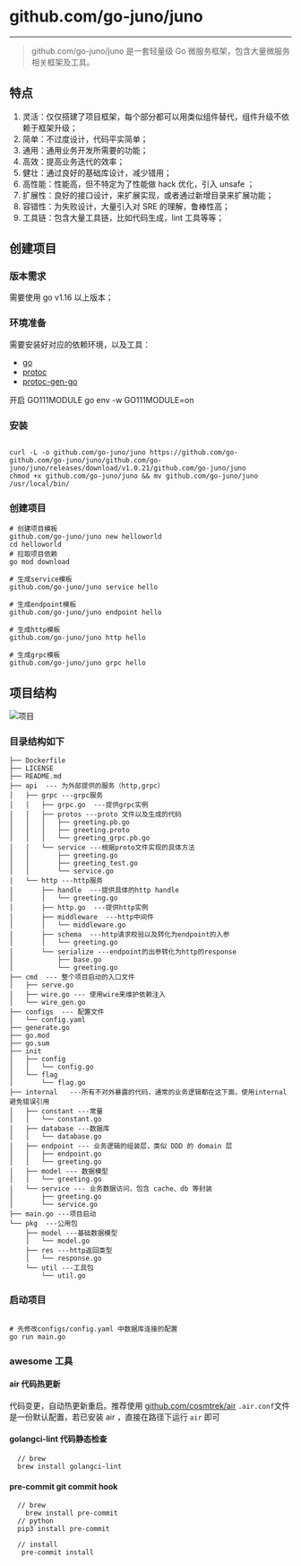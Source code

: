 # github.com/go-juno/juno

---

> github.com/go-juno/juno 是一套轻量级 Go 微服务框架，包含大量微服务相关框架及工具。

## 特点

1. 灵活：仅仅搭建了项目框架，每个部分都可以用类似组件替代，组件升级不依赖于框架升级；
1. 简单：不过度设计，代码平实简单；
1. 通用：通用业务开发所需要的功能；
1. 高效：提高业务迭代的效率；
1. 健壮：通过良好的基础库设计，减少错用；
1. 高性能：性能高，但不特定为了性能做 hack 优化，引入 unsafe ；
1. 扩展性：良好的接口设计，来扩展实现，或者通过新增目录来扩展功能；
1. 容错性：为失败设计，大量引入对 SRE 的理解，鲁棒性高；
1. 工具链：包含大量工具链，比如代码生成，lint 工具等等；

## 创建项目

### 版本需求

需要使用 go v1.16 以上版本；

### 环境准备

需要安装好对应的依赖环境，以及工具：

- [go](https://golang.org/dl/)
- [protoc](https://github.com/protocolbuffers/protobuf)
- [protoc-gen-go](https://github.com/protocolbuffers/protobuf-go)

开启 GO111MODULE
go env -w GO111MODULE=on

### 安装

```

curl -L -o github.com/go-juno/juno https://github.com/go-github.com/go-juno/juno/github.com/go-juno/juno/releases/download/v1.0.21/github.com/go-juno/juno
chmod +x github.com/go-juno/juno && mv github.com/go-juno/juno /usr/local/bin/

```

### 创建项目

```
# 创建项目模板
github.com/go-juno/juno new helloworld
cd helloworld
# 拉取项目依赖
go mod download

# 生成service模板
github.com/go-juno/juno service hello

# 生成endpoint模板
github.com/go-juno/juno endpoint hello

# 生成http模板
github.com/go-juno/juno http hello

# 生成grpc模板
github.com/go-juno/juno grpc hello

```

## 项目结构

![项目](http://ihs.joker.org.cn/img/20210705115702.png)

### 目录结构如下

```
├── Dockerfile
├── LICENSE
├── README.md
├── api  --- 为外部提供的服务（http,grpc）
│   ├── grpc ---grpc服务
│   │   ├── grpc.go  ---提供grpc实例
│   │   ├── protos ---proto 文件以及生成的代码
│   │   │   ├── greeting.pb.go
│   │   │   ├── greeting.proto
│   │   │   └── greeting_grpc.pb.go
│   │   └── service ---根据proto文件实现的具体方法
│   │       ├── greeting.go
│   │       ├── greeting_test.go
│   │       └── service.go
│   └── http ---http服务
│       ├── handle  ---提供具体的http handle
│       │   └── greeting.go
│       ├── http.go  ---提供http实例
│       ├── middleware  ---http中间件
│       │   └── middleware.go
│       ├── schema  ---http请求校验以及转化为endpoint的入参
│       │   └── greeting.go
│       └── serialize ---endpoint的出参转化为http的response
│           ├── base.go
│           └── greeting.go
├── cmd  --- 整个项目启动的入口文件
│   ├── serve.go
│   ├── wire.go --- 使用wire来维护依赖注入
│   └── wire_gen.go
├── configs  --- 配置文件
│   └── config.yaml
├── generate.go
├── go.mod
├── go.sum
├── init
│   ├── config
│   │   └── config.go
│   └── flag
│       └── flag.go
├── internal   ---所有不对外暴露的代码，通常的业务逻辑都在这下面，使用internal避免错误引用
│   ├── constant ---常量
│   │   └── constant.go
│   ├── database ---数据库
│   │   └── database.go
│   ├── endpoint --- 业务逻辑的组装层，类似 DDD 的 domain 层
│   │   ├── endpoint.go
│   │   └── greeting.go
│   ├── model --- 数据模型
│   │   └── greeting.go
│   └── service --- 业务数据访问，包含 cache、db 等封装
│       ├── greeting.go
│       └── service.go
├── main.go ---项目启动
└── pkg  ---公用包
    ├── model ---基础数据模型
    │   └── model.go
    ├── res ---http返回类型
    │   └── response.go
    └── util ---工具包
        └── util.go
```

### 启动项目

```

# 先修改configs/config.yaml 中数据库连接的配置
go run main.go

```

### awesome 工具

#### air 代码热更新

代码变更，自动热更新重启。推荐使用 [github.com/cosmtrek/air]([https://github.com/cosmtrek/air])
`.air.conf`文件是一份默认配置，若已安装 air ，直接在路径下运行 `air` 即可

#### golangci-lint 代码静态检查

```
  // brew
  brew install golangci-lint
```

#### pre-commit git commit hook

```
  // brew
    brew install pre-commit
  // python
  pip3 install pre-commit

  // install
   pre-commit install

```
